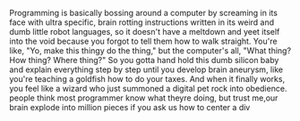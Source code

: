 Programming is basically bossing around a computer by screaming in its face with ultra specific, brain rotting instructions written in its weird and dumb little robot languages, so it doesn't have a meltdown and yeet itself into the void because you forgot to tell them how to walk straight. You're like, "Yo, make this thingy do the thing," but the computer's all, "What thing? How thing? Where thing?" So you gotta hand hold this dumb silicon baby and explain everything step by step until you develop brain aneurysm, like you're teaching a goldfish how to do your taxes. And when it finally works, you feel like a wizard who just summoned a digital pet rock into obedience. people think most programmer know what theyre doing, but trust me,our brain explode into million pieces if you ask us how to center a div

